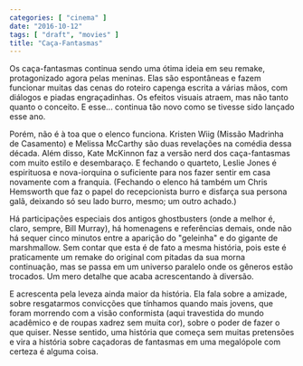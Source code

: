 ```yaml
---
categories: [ "cinema" ]
date: "2016-10-12"
tags: [ "draft", "movies" ]
title: "Caça-Fantasmas"
---
```

Os caça-fantasmas continua sendo uma ótima ideia em seu remake,
protagonizado agora pelas meninas. Elas são espontâneas e fazem
funcionar muitas das cenas do roteiro capenga escrita a várias mãos,
com diálogos e piadas engraçadinhas. Os efeitos visuais atraem,
mas não tanto quanto o conceito. E esse... continua tão novo como se
tivesse sido lançado esse ano.

Porém, não é à toa que o elenco funciona. Kristen Wiig (Missão
Madrinha de Casamento) e Melissa McCarthy são duas revelações na
comédia dessa década. Além disso, Kate McKinnon faz a versão nerd dos
caça-fantasmas com muito estilo e desembaraço. E fechando o quarteto,
Leslie Jones é espirituosa e nova-iorquina o suficiente para nos fazer
sentir em casa novamente com a franquia. (Fechando o elenco há também
um Chris Hemsworth que faz o papel do recepcionista burro e disfarça
sua persona galã, deixando só seu lado burro, mesmo; um outro achado.)

Há participações especiais dos antigos ghostbusters (onde a melhor
é, claro, sempre, Bill Murray), há homenagens e referências demais,
onde não há sequer cinco minutos entre a aparição do "geleinha" e do
gigante de marshmallow. Sem contar que esta é de fato a mesma história,
pois este é praticamente um remake do original com pitadas da sua morna
continuação, mas se passa em um universo paralelo onde os gêneros
estão trocados. Um mero detalhe que acaba acrescentando à diversão.

E acrescenta pela leveza ainda maior da história. Ela fala sobre
a amizade, sobre resgatarmos convicções que tínhamos quando mais
jovens, que foram morrendo com a visão conformista (aqui travestida
do mundo acadêmico e de roupas xadrez sem muita cor), sobre o poder
de fazer o que quiser. Nesse sentido, uma história que começa sem
muitas pretensões e vira a história sobre caçadoras de fantasmas em
uma megalópole com certeza é alguma coisa.
